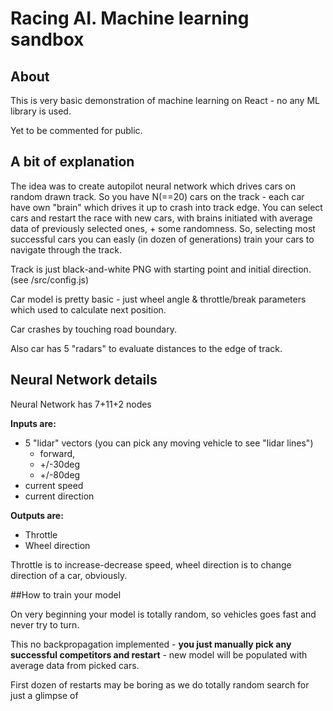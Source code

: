 # Racing AI. Machine learning sandbox

## About
 This is very basic demonstration of machine learning on React - no any ML library is used.
 
 Yet to be commented for public.  
 
## A bit of explanation
The idea was to create autopilot neural network which drives cars on random drawn track.
So you have N(==20) cars on the track - each car have own "brain" which drives it up to crash into track edge.
You can select cars and restart the race with new cars, with brains initiated with average data of previously selected ones, + some randomness.
So, selecting most successful cars you can easly (in dozen of generations) train your cars to navigate through the track. 

Track is just black-and-white PNG with starting point and initial direction. (see /src/config.js) 
 
Car model is pretty basic - just wheel angle & throttle/break  parameters which used to calculate next position.

Car crashes by touching road boundary.  

Also car has 5 "radars" to evaluate distances to the edge of track.

## Neural Network details  
Neural Network has 7+11+2 nodes

**Inputs are:**
- 5 "lidar" vectors (you can pick any moving vehicle to see "lidar lines") 
  - forward, 
  - +/-30deg 
  - +/-80deg
- current speed
- current direction

**Outputs are:**
- Throttle
- Wheel direction

Throttle is to increase-decrease speed, wheel direction is to change direction of a car, obviously.

##How to train your model

On very beginning your model is totally random, so vehicles goes fast and never try to turn. 

This no backpropagation implemented - **you just manually pick any successful competitors and restart** - new model will be populated 
with average data from picked cars.          

First dozen of restarts may be boring as we do totally random search for just a glimpse of  
